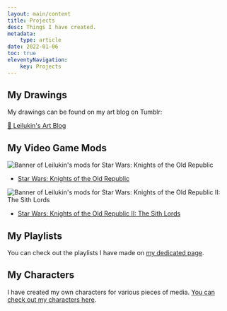```yaml
---
layout: main/content
title: Projects
desc: Things I have created.
metadata:
    type: article
date: 2022-01-06
toc: true
eleventyNavigation:
    key: Projects
---
```


## My Drawings

My drawings can be found on my art blog on Tumblr:

<a class="link-btn" href="https://leilukinart.tumblr.com/" target="_blank">🎨 Leilukin's Art Blog</a>

## My Video Game Mods

![Banner of Leilukin's mods for Star Wars: Knights of the Old Republic](/assets/projects/my-kotor1-mods-header.png)
- [Star Wars: Knights of the Old Republic](./kotor1mods)

![Banner of Leilukin's mods for Star Wars: Knights of the Old Republic II: The Sith Lords](/assets/projects/my-kotor2-mods-header.png)

- [Star Wars: Knights of the Old Republic II: The Sith Lords](./kotor2mods)

## My Playlists

You can check out the playlists I have made on [my dedicated page](./playlists/).

## My Characters

I have created my own characters for various pieces of media. [You can check out my characters here](https://www.notion.so/leilukin/Leilukin-s-Characters-b377e277f01b4474945e85cf4cb15ada?pvs=4).
